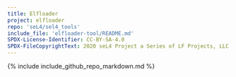 ```yaml
---
title: Elfloader
project: elfloader
repo: 'seL4/sel4_tools'
include_file: 'elfloader-tool/README.md'
SPDX-License-Identifier: CC-BY-SA-4.0
SPDX-FileCopyrightText: 2020 seL4 Project a Series of LF Projects, LLC.
---
```


{% include include_github_repo_markdown.md %}
